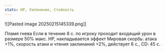 ```yaml
---
stats: HP, Уклонение, Стойкость
---
```

![[Pasted image 20250215145339.png]]

Пламя гнева
Если в течение 8 с. по игроку проходит входящий урон в размере 50% макс. HP, накладывается эффект Мировая скорбь: атака +1%, скорость атаки и чтения заклинаний +2%, действует 6 с., CD: 45 с.
